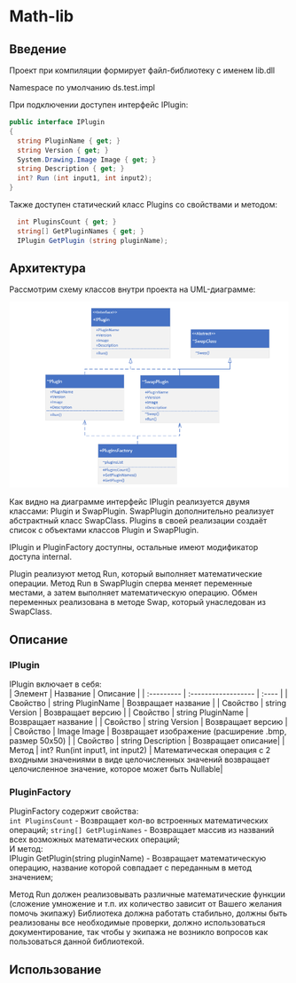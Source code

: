 # Math-lib

## Введение

Проект при компиляции формирует файл-библиотеку с именем lib.dll

Namespace по умолчанию ds.test.impl

При подключении доступен интерфейс IPlugin:

```c#
public interface IPlugin
{
  string PluginName { get; }
  string Version { get; }
  System.Drawing.Image Image { get; }
  string Description { get; }
  int? Run (int input1, int input2);
}
```
Также доступен статический класс Plugins со свойствами и методом:

```c#
  int PluginsCount { get; }
  string[] GetPluginNames { get; }
  IPlugin GetPlugin (string pluginName);
```

## Архитектура

Рассмотрим cхему классов внутри проекта на UML-диаграмме: 

![Image alt](https://github.com/Nicojasy/Math-lib/raw/master/uml_diagram/diagram.png)

Как видно на диаграмме интерфейс IPlugin реализуется двумя классами: Plugin и SwapPlugin. SwapPlugin дополнительно реализует абстрактный класс SwapClass. Plugins в своей реализации создаёт список с объектами классов Plugin и SwapPlugin.

IPlugin и PluginFactory доступны, остальные имеют модификатор доступа internal.

Plugin реализуют метод Run, который выполняет математические операции. Метод Run в SwapPlugin сперва меняет переменные местами, а затем выполняет математическую операцию. Обмен переменных реализована в методе Swap, который унаследован из SwapClass.

## Описание

### IPlugin

IPlugin включает в себя: <br>
| Элемент  | Название | Описание |
| :--------- | :------------------ | :---- |
| Свойство | string PluginName  | Возвращает название |
| Свойство | string Version | Возвращает версию |
| Свойство | string PluginName | Возвращает название |
| Свойство | string Version | Возвращает версию |
| Свойство | Image Image | Возвращает изображение (расширение .bmp, размер 50x50) |
| Свойство | string Description | Возвращает описание|
| Метод | int? Run(int input1, int input2) | Математическая операция с 2 входными значениями в виде целочисленных значений возвращает целочисленное значение, которое может быть Nullable|

### PluginFactory

PluginFactory содержит свойства: <br>
``int PluginsCount`` - Возвращает кол-во встроенных математических операций;
`string[] GetPluginNames` - Возвращает массив из названий всех возможных математических операций; <br>
И метод: <br>
IPlugin GetPlugin(string pluginName) - Возвращает математическую операцию, название которой совпадает с переданным в метод значением;




Метод Run должен реализовывать различные математические функции (сложение умножение и
т.п. их количество зависит от Вашего желания помочь экипажу)
Библиотека должна работать стабильно, должны быть реализованы все необходимые проверки,
должно использоваться документирование, так чтобы у экипажа не возникло вопросов как
пользоваться данной библиотекой.

## Использование

